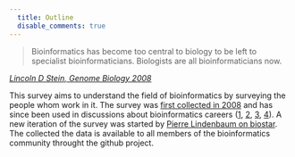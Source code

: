 ```yaml
--- 
  title: Outline
  disable_comments: true
---
```


> Bioinformatics has become too central to biology to be left to specialist bioinformaticians. Biologists are all bioinformaticians now.

<cite><a href="http://genomebiology.com/content/9/12/114">Lincoln D Stein, Genome Biology 2008</a></cite>

This survey aims to understand the field of bioinformatics by surveying the
people whom work in it. The survey was [first collected in 2008][2008] and has 
since been used in discussions about bioinformatics careers ([1][], [2][],
[3][], [4][]). A new iteration of the survey was started by [Pierre Lindenbaum on
biostar][biostar]. The collected the data is available to all members of the 
bioinformatics community throught the github project.

[2008]: http://openwetware.org/wiki/Biogang:Projects/Bioinformatics_Career_Survey_2008
[1]: http://biostar.stackexchange.com/questions/34
[2]: http://biostar.stackexchange.com/questions/11690
[3]: http://biostar.stackexchange.com/questions/3485/
[4]: http://genomebiology.com/2008/9/12/114
[biostar]: http://biostar.stackexchange.com/questions/12663
